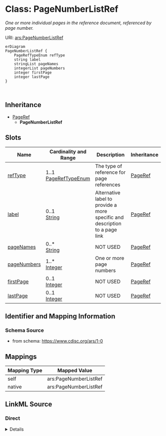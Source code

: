# Class: PageNumberListRef


_One or more individual pages in the reference document, referenced by page number._





URI: [ars:PageNumberListRef](https://www.cdisc.org/ars/1-0/PageNumberListRef)


```mermaid
erDiagram
PageNumberListRef {
    PageRefTypeEnum refType  
    string label  
    stringList pageNames  
    integerList pageNumbers  
    integer firstPage  
    integer lastPage  
}



```




## Inheritance
* [PageRef](PageRef.md)
    * **PageNumberListRef**



## Slots

| Name | Cardinality and Range | Description | Inheritance |
| ---  | --- | --- | --- |
| [refType](refType.md) | 1..1 <br/> [PageRefTypeEnum](PageRefTypeEnum.md) | The type of reference for page references | [PageRef](PageRef.md) |
| [label](label.md) | 0..1 <br/> [String](String.md) | Alternative label to provide a more specific and description to a page link | [PageRef](PageRef.md) |
| [pageNames](pageNames.md) | 0..* <br/> [String](String.md) | NOT USED | [PageRef](PageRef.md) |
| [pageNumbers](pageNumbers.md) | 1..* <br/> [Integer](Integer.md) | One or more page numbers | [PageRef](PageRef.md) |
| [firstPage](firstPage.md) | 0..1 <br/> [Integer](Integer.md) | NOT USED | [PageRef](PageRef.md) |
| [lastPage](lastPage.md) | 0..1 <br/> [Integer](Integer.md) | NOT USED | [PageRef](PageRef.md) |









## Identifier and Mapping Information







### Schema Source


* from schema: https://www.cdisc.org/ars/1-0





## Mappings

| Mapping Type | Mapped Value |
| ---  | ---  |
| self | ars:PageNumberListRef |
| native | ars:PageNumberListRef |





## LinkML Source

<!-- TODO: investigate https://stackoverflow.com/questions/37606292/how-to-create-tabbed-code-blocks-in-mkdocs-or-sphinx -->

### Direct

<details>
```yaml
name: PageNumberListRef
description: One or more individual pages in the reference document, referenced by
  page number.
from_schema: https://www.cdisc.org/ars/1-0
rank: 1000
is_a: PageRef
slot_usage:
  refType:
    name: refType
    domain_of:
    - PageRef
    equals_string: PhysicalRef
  pageNumbers:
    name: pageNumbers
    domain_of:
    - PageRef
    required: true
    value_presence: PRESENT
  pageNames:
    name: pageNames
    description: NOT USED
    domain_of:
    - PageRef
    value_presence: ABSENT
  firstPage:
    name: firstPage
    description: NOT USED
    domain_of:
    - PageRef
    value_presence: ABSENT
  lastPage:
    name: lastPage
    description: NOT USED
    domain_of:
    - PageRef
    value_presence: ABSENT
defining_slots:
- pageNumbers

```
</details>

### Induced

<details>
```yaml
name: PageNumberListRef
description: One or more individual pages in the reference document, referenced by
  page number.
from_schema: https://www.cdisc.org/ars/1-0
rank: 1000
is_a: PageRef
slot_usage:
  refType:
    name: refType
    domain_of:
    - PageRef
    equals_string: PhysicalRef
  pageNumbers:
    name: pageNumbers
    domain_of:
    - PageRef
    required: true
    value_presence: PRESENT
  pageNames:
    name: pageNames
    description: NOT USED
    domain_of:
    - PageRef
    value_presence: ABSENT
  firstPage:
    name: firstPage
    description: NOT USED
    domain_of:
    - PageRef
    value_presence: ABSENT
  lastPage:
    name: lastPage
    description: NOT USED
    domain_of:
    - PageRef
    value_presence: ABSENT
attributes:
  refType:
    name: refType
    description: The type of reference for page references.
    from_schema: https://www.cdisc.org/ars/1-0
    rank: 1000
    alias: refType
    owner: PageNumberListRef
    domain_of:
    - PageRef
    range: PageRefTypeEnum
    required: true
    equals_string: PhysicalRef
  label:
    name: label
    description: Alternative label to provide a more specific and description to a
      page link.
    from_schema: https://www.cdisc.org/ars/1-0
    rank: 1000
    alias: label
    owner: PageNumberListRef
    domain_of:
    - AnalysisCategorization
    - AnalysisCategory
    - AnalysisMethod
    - Operation
    - AnalysisSet
    - GroupingFactor
    - Group
    - DataSubset
    - PageRef
    range: string
  pageNames:
    name: pageNames
    description: NOT USED
    from_schema: https://www.cdisc.org/ars/1-0
    rank: 1000
    multivalued: true
    alias: pageNames
    owner: PageNumberListRef
    domain_of:
    - PageRef
    range: string
    value_presence: ABSENT
  pageNumbers:
    name: pageNumbers
    description: One or more page numbers.
    from_schema: https://www.cdisc.org/ars/1-0
    rank: 1000
    multivalued: true
    alias: pageNumbers
    owner: PageNumberListRef
    domain_of:
    - PageRef
    range: integer
    required: true
    value_presence: PRESENT
  firstPage:
    name: firstPage
    description: NOT USED
    from_schema: https://www.cdisc.org/ars/1-0
    rank: 1000
    alias: firstPage
    owner: PageNumberListRef
    domain_of:
    - PageRef
    range: integer
    value_presence: ABSENT
  lastPage:
    name: lastPage
    description: NOT USED
    from_schema: https://www.cdisc.org/ars/1-0
    rank: 1000
    alias: lastPage
    owner: PageNumberListRef
    domain_of:
    - PageRef
    range: integer
    value_presence: ABSENT
defining_slots:
- pageNumbers

```
</details>